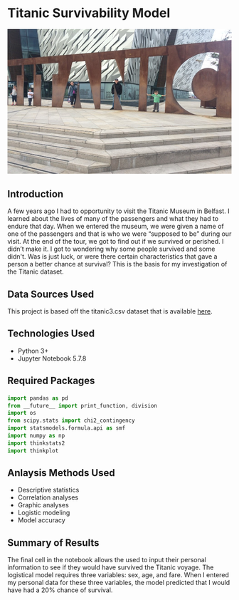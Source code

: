 # Titanic Survivability Model

![](Picture1.jpg)

## Introduction
A few years ago I had to opportunity to visit the Titanic Museum in Belfast.  I learned about the lives of many of the passengers and what they had to endure that day.  When we entered the museum, we were given a name of one of the passengers and that is who we were “supposed to be” during our visit.  At the end of the tour, we got to find out if we survived or perished.  I didn’t make it.  I got to wondering why some people survived and some didn't.  Was is just luck, or were there certain characteristics that gave a person a better chance at survival?  This is the basis for my investigation of the Titanic dataset. 

## Data Sources Used
This project is based off the titanic3.csv dataset that is available [here](https://github.com/jbryer/CompStats/blob/master/Data/titanic3.csv).

## Technologies Used
* Python 3+
* Jupyter Notebook 5.7.8

## Required Packages  
```python
import pandas as pd
from __future__ import print_function, division
import os
from scipy.stats import chi2_contingency
import statsmodels.formula.api as smf
import numpy as np
import thinkstats2
import thinkplot
```

## Anlaysis Methods Used  
* Descriptive statistics  
* Correlation analyses  
* Graphic analyses
* Logistic modeling 
* Model accuracy

## Summary of Results
The final cell in the notebook allows the used to input their personal information to see if they would have survived the Titanic voyage.  The logistical model requires three variables: sex, age, and fare.  When I entered my personal data for these three variables, the model predicted that I would have had a 20% chance of survival.   
